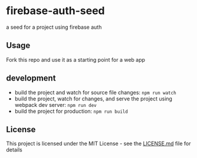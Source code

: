 # firebase-auth-seed
a seed for a project using firebase auth 

## Usage
Fork this repo and use it as a starting point for a web app

## development
* build the project and watch for source file changes: `npm run watch`
* build the project, watch for changes, and serve the project using webpack dev server: `npm run dev`
* build the project for production: `npm run build`

## License
This project is licensed under the MIT License - see the [LICENSE.md](LICENSE) file for details
